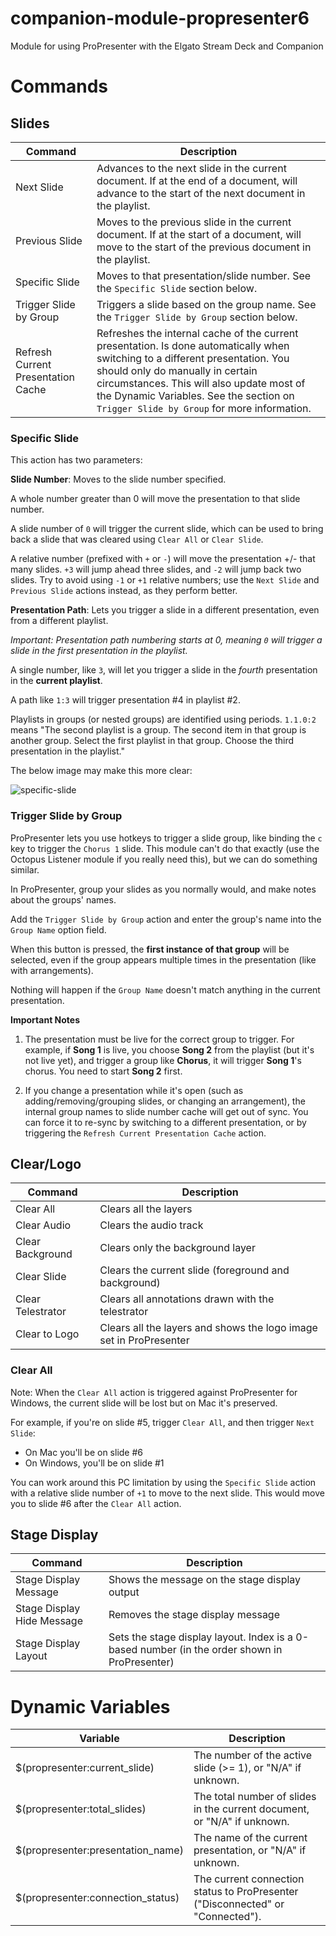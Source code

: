 # companion-module-propresenter6

Module for using ProPresenter with the Elgato Stream Deck and Companion

# Commands
## Slides
Command | Description
------- | -----------
Next Slide | Advances to the next slide in the current document. If at the end of a document, will advance to the start of the next document in the playlist.
Previous Slide | Moves to the previous slide in the current document. If at the start of a document, will move to the start of the previous document in the playlist.
Specific Slide | Moves to that presentation/slide number. See the `Specific Slide` section below.
Trigger Slide by Group | Triggers a slide based on the group name. See the `Trigger Slide by Group` section below.
Refresh Current Presentation Cache | Refreshes the internal cache of the current presentation. Is done automatically when switching to a different presentation. You should only do manually in certain circumstances. This will also update most of the Dynamic Variables. See the section on `Trigger Slide by Group` for more information.

### Specific Slide
This action has two parameters:

**Slide Number**: Moves to the slide number specified.

A whole number greater than 0 will move the presentation to that slide number.

A slide number of `0` will trigger the current slide, which can be used to bring back a slide that was cleared using `Clear All` or `Clear Slide`.

A relative number (prefixed with `+` or `-`) will move the presentation +/- that many slides. `+3` will jump ahead three slides, and `-2` will jump back two slides. Try to avoid using `-1` or `+1` relative numbers; use the `Next Slide` and `Previous Slide` actions instead, as they perform better. 


**Presentation Path**: Lets you trigger a slide in a different presentation, even from a different playlist.

*Important: Presentation path numbering starts at 0, meaning `0` will trigger a slide in the first presentation in the playlist.*

A single number, like `3`, will let you trigger a slide in the *fourth* presentation in the **current playlist**. 

A path like `1:3` will trigger presentation #4 in playlist #2.

Playlists in groups (or nested groups) are identified using periods. `1.1.0:2` means "The second playlist is a group. The second item in that group is another group. Select the first playlist in that group. Choose the third presentation in the playlist."

The below image may make this more clear:

![specific-slide](documentation/images/specific-slide.png)


### Trigger Slide by Group
ProPresenter lets you use hotkeys to trigger a slide group, like binding the `c` key to trigger the `Chorus 1` slide. This module can't do that exactly (use the Octopus Listener module if you really need this), but we can do something similar.

In ProPresenter, group your slides as you normally would, and make notes about the groups' names.

Add the `Trigger Slide by Group` action and enter the group's name into the `Group Name` option field.

When this button is pressed, the **first instance of that group** will be selected, even if the group appears multiple times in the presentation (like with arrangements).

Nothing will happen if the `Group Name` doesn't match anything in the current presentation.

**Important Notes**  

1. The presentation must be live for the correct group to trigger. For example, if **Song 1** is live, you choose **Song 2** from the playlist (but it's not live yet), and trigger a group like **Chorus**, it will trigger **Song 1**'s chorus. You need to start **Song 2** first. 

2. If you change a presentation while it's open (such as adding/removing/grouping slides, or changing an arrangement), the internal group names to slide number cache will get out of sync. You can force it to re-sync by switching to a different presentation, or by triggering the `Refresh Current Presentation Cache` action.



## Clear/Logo
Command | Description
------- | -----------
Clear All | Clears all the layers
Clear Audio | Clears the audio track
Clear Background | Clears only the background layer
Clear Slide | Clears the current slide (foreground and background)
Clear Telestrator | Clears all annotations drawn with the telestrator
Clear to Logo | Clears all the layers and shows the logo image set in ProPresenter

### Clear All
Note: When the `Clear All` action is triggered against ProPresenter for Windows, the current slide will be lost but on Mac it's preserved.

For example, if you're on slide #5, trigger `Clear All`, and then trigger `Next Slide`:
- On Mac you'll be on slide #6
- On Windows, you'll be on slide #1

You can work around this PC limitation by using the `Specific Slide` action with a relative slide number of `+1` to move to the next slide. This would move you to slide #6 after the `Clear All` action.


## Stage Display
Command | Description
------- | -----------
Stage Display Message | Shows the message on the stage display output
Stage Display Hide Message | Removes the stage display message
Stage Display Layout | Sets the stage display layout. Index is a 0-based number (in the order shown in ProPresenter)


# Dynamic Variables
Variable | Description
-------- | -----------
$(propresenter:current_slide) | The number of the active slide (>= 1), or "N/A" if unknown.
$(propresenter:total_slides)  | The total number of slides in the current document, or "N/A" if unknown.
$(propresenter:presentation_name) | The name of the current presentation, or "N/A" if unknown.
$(propresenter:connection_status) | The current connection status to ProPresenter ("Disconnected" or "Connected").
